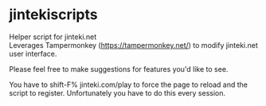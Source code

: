 # jintekiscripts
Helper script for jinteki.net  
Leverages Tampermonkey (https://tampermonkey.net/) to modify jinteki.net user interface.

Please feel free to make suggestions for features you'd like to see.

You have to shift-F% jinteki.com/play to force the page to reload and the script to register. Unfortunately you have to do this every session.
